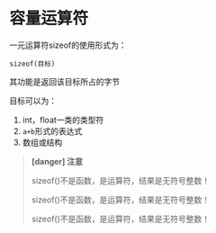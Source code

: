 # 容量运算符

一元运算符sizeof的使用形式为：

`sizeof(目标)`

其功能是返回该目标所占的字节

目标可以为：

1. int，float一类的类型符
2. `a+b`形式的表达式
3. 数组或结构

> **[danger] 注意**
>
> sizeof()不是函数，是运算符，结果是无符号整数！
>
> sizeof()不是函数，是运算符，结果是无符号整数！
>
> sizeof()不是函数，是运算符，结果是无符号整数！
